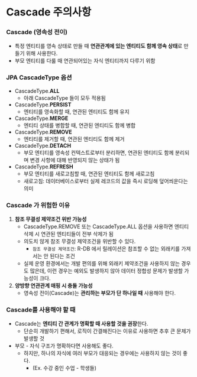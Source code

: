 # Cascade 주의사항
### Cascade (영속성 전이)
* 특정 엔티티를 영속 상태로 만들 때 **연관관계에 있는 엔티티도 함께 영속 상태**로 만들기 위해 사용한다.
* 부모 엔티티를 다룰 때 연관되어있는 자식 엔티티까지 다루기 위함

### JPA CascadeType 옵션
* CascadeType.**ALL**
  * 아래 CascadeType 들이 모두 적용됨
* CascadeType.**PERSIST**
  * 엔티티를 영속화할 때, 연관된 엔티티도 함께 유지
* CascadeType.**MERGE**
  * 엔티티 상태를 병합할 때, 연관된 엔티티도 함께 병합
* CascadeType.**REMOVE**
  * 엔티티를 제거할 때, 연관된 엔티티도 함께 제거
* CascadeType.**DETACH**
  * 부모 엔티티를 영속성 컨텍스트로부터 분리하면, 연관된 엔티티도 함께 분리되며 변경 사항에 대해 반영되지 않는 상태가 됨
* CascadeType.**REFRESH**
  * 부모 엔티티를 새로고침할 때, 연관된 엔티티도 함께 새로고침
  * 새로고침: 데이터베이스로부터 실제 레코드의 값을 즉시 로딩해 덮어씌운다는 의미

### Cascade 가 위험한 이유
1. **참조 무결성 제약조건 위반 가능성**
    * CascadeType.REMOVE 또는 CascadeType.ALL 옵션을 사용하면 엔티티 삭제 시 연관된 엔티티들이 전부 삭제가 됨
    * 의도치 않게 참조 무결성 제약조건을 위반할 수 있다.
      * `참조 무결성 제약조건`: R-DB 에서 릴레이션은 참조할 수 없는 외래키를 가져서는 안 된다는 조건
    * 실제 운영 환경에서는 개발 편의를 위해 외래키 제약조건을 사용하지 않는 경우도 많은데, 이런 경우는 예외도 발생하지 않아 데이터 정합성 문제가 발생할 가능성이 크다.
2. **양방향 연관관계 매핑 시 충돌 가능성**
    * 영속성 전이(Cascade)는 **관리하는 부모가 단 하나일 때** 사용해야 한다.

### Cascade를 사용해야 할 때
* Cascade는 **엔티티 간 관계가 명확할 때 사용할 것을 권장**한다.
  * 단순히 개발하기 편해서, 로직이 간결해진다는 이유로 사용하면 추후 큰 문제가 발생할 것
* 부모 - 자식 구조가 명확하다면 사용해도 좋다.
  * 하지만, 하나의 자식에 여러 부모가 대응되는 경우에는 사용하지 않는 것이 좋다.
    * (Ex. 수강 중인 수업 - 학생들)
